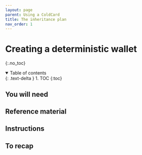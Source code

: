 ```yaml
---
layout: page
parent: Using a ColdCard
title: The inheritance plan
nav_order: 1
---
```

# Creating a deterministic wallet
{:.no_toc}


<details open markdown="block">
  <summary>
    Table of contents
  </summary>
  {: .text-delta }
1. TOC
{:toc}
</details>

## You will need

## Reference material

## Instructions

## To recap
